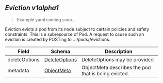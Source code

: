 ## *Eviction v1alpha1*

> Example yaml coming soon...



Eviction evicts a pod from its node subject to certain policies and safety constraints. This is a subresource of Pod.  A request to cause such an eviction is created by POSTing to .../pods/<pod name>/evictions.



Field        | Schema     | Description
------------ | ---------- | -----------
deleteOptions | [DeleteOptions](#deleteoptions-v1) | DeleteOptions may be provided
metadata | [ObjectMeta](#objectmeta-v1) | ObjectMeta describes the pod that is being evicted.

